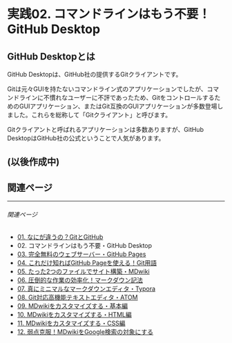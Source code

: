 # 実践02. コマンドラインはもう不要！GitHub Desktop

## GitHub Desktopとは

GitHub Desktopは、GitHub社の提供するGitクライアントです。

Gitは元々GUIを持たないコマンドライン式のアプリケーションでしたが、コマンドラインに不慣れなユーザーに不評であったため、GitをコントロールするためのGUIアプリケーション、またはGit互換のGUIアプリケーションが多数登場しました。これらを総称して「Gitクライアント」と呼びます。

Gitクライアントと呼ばれるアプリケーションは多数ありますが、GitHub DesktopはGitHub社の公式ということで人気があります。

## (以後作成中)

## 関連ページ

----


###### 関連ページ

* [01. なにが違うの？GitとGitHub](practice01.md)
* <i class="far fa-hand-point-right"></i>02. コマンドラインはもう不要・GitHub Desktop
* [03. 完全無料のウェブサーバー・GitHub Pages](practice03.md)
* [04. これだけ知ればGitHub Pageを使える！Git用語](practice04.md)
* [05. たった2つのファイルでサイト構築・MDwiki](practice05.md)
* [06. 圧倒的な作業の効率化！マークダウン記法](practice06.md)
* [07. 真にミニマルなマークダウンエディタ・Typora](practice07.md)
* [08. Git対応高機能テキストエディタ・ATOM](practice08.md)
* [09. MDwikiをカスタマイズする・基本編](practice09.md)
* [10. MDwikiをカスタマイズする・HTML編](practice10.md)
* [11. MDwikiをカスタマイズする・CSS編](practice11.md)
* [12. 弱点克服！MDwikiをGoogle検索の対象にする](practice12.md)